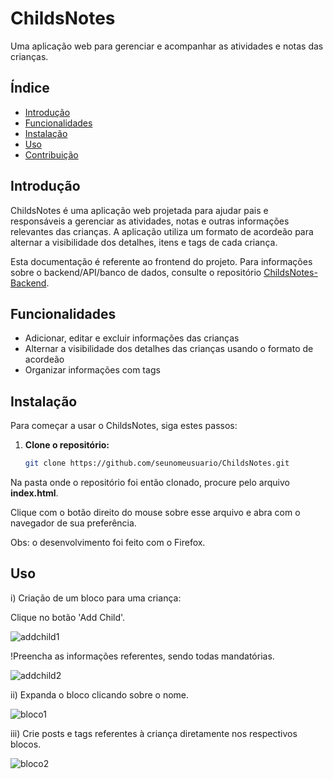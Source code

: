 # ChildsNotes

Uma aplicação web para gerenciar e acompanhar as atividades e notas das crianças.

## Índice
- [Introdução](#introdução)
- [Funcionalidades](#funcionalidades)
- [Instalação](#instalação)
- [Uso](#uso)
- [Contribuição](#contribuição)

## Introdução
ChildsNotes é uma aplicação web projetada para ajudar pais e responsáveis a gerenciar as atividades, notas e outras informações relevantes das crianças. A aplicação utiliza um formato de acordeão para alternar a visibilidade dos detalhes, itens e tags de cada criança.

Esta documentação é referente ao frontend do projeto. Para informações sobre o backend/API/banco de dados, consulte o repositório [ChildsNotes-Backend](https://github.com/nevesgil/pucapp_mvp_backend).

## Funcionalidades
- Adicionar, editar e excluir informações das crianças
- Alternar a visibilidade dos detalhes das crianças usando o formato de acordeão
- Organizar informações com tags

## Instalação
Para começar a usar o ChildsNotes, siga estes passos:

1. **Clone o repositório:**
   ```sh
   git clone https://github.com/seunomeusuario/ChildsNotes.git

Na pasta onde o repositório foi então clonado, procure pelo arquivo **index.html**.

Clique com o botão direito do mouse sobre esse arquivo e abra com o navegador de sua preferência.

Obs: o desenvolvimento foi feito com o Firefox.

## Uso

i) Criação de um bloco para uma criança:
    
Clique no botão 'Add Child'.

![addchild1](/doc_images/create1.png)
    
!Preencha as informações referentes, sendo todas mandatórias.

![addchild2](/doc_images/create2.png)


ii) Expanda o bloco clicando sobre o nome.

![bloco1](/doc_images/bloco1.png)

iii) Crie posts e tags referentes à criança diretamente nos respectivos blocos.

![bloco2](/doc_images/bloco2.png)
    